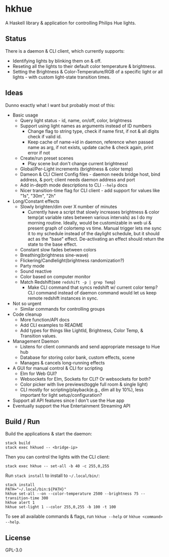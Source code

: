 # hkhue

A Haskell library & application for controlling Philips Hue lights.


## Status

There is a daemon & CLI client, which currently supports:

* Identifying lights by blinking them on & off.
* Reseting all the lights to their default color temperature & brightness.
* Setting the Brightness & Color-Temperature/RGB of a specific light or all
  lights - with custom light-state transition times.


## Ideas

Dunno exactly what I want but probably most of this:

* Basic usage
  * Query light status - id, name, on/off, color, brightness
  * Support using light names as arguments instead of ID numbers
    * Change flag to string type, check if name first, if not & all digits
      check if valid id.
    * Keep cache of name->id in daemon, reference when passed name as arg, if
      not exists, update cache & check again, print error if not
  * Create/run preset scenes
    * Play scene but don't change current brightness!
  * Global/Per-Light increments (brightness & color temp)
  * Dameon & CLI Client Config files - daemon needs bridge host, bind address,
    & port; client needs daemon address and port
  * Add in-depth mode descriptions to CLI `--help` docs
  * Nicer transition-time flag for CLI client - add support for values
    like "1s", "30m", "2h"
* Long/Constant effects
  * Slowly brighten/dim over X number of minutes
    * Currently have a script that slowly increases brightness & color
      temp(at variable rates between various intervals) as I do my
      morning routine. Ideally, would be customizable in web ui &
      present graph of colortemp vs time. Manual trigger lets me sync it
      to my schedule instead of the daylight schedule, but it should act as the
      "base" effect. De-activating an effect should return the state to the
      base effect.
  * Constant slow fades between colors
  * Breathing(brightness sine-wave)
  * Flickering/Candlelight(brightness randomization?)
  * Party mode
  * Sound reactive
  * Color based on computer monitor
  * Match Redshift(see `redshift -p | grep Temp`)
    * Make CLI command that syncs redshift w/ current color temp? CLI command
      instead of daemon command would let us keep remote redshift instances in
      sync.
* Not so urgent
  * Similar commands for controlling groups
* Code cleanup
  * More function/API docs
  * Add CLI examples to README
  * Add types for things like LightId, Brightness, Color Temp, &
    Transition  values.
* Management Daemon
  * Listens for client commands and send appropriate message to Hue hub
  * Database for storing color bank, custom effects, scene
  * Manages & cancels long-running effects
* A GUI for manual control & CLI for scripting
  * Elm for Web GUI?
  * Websockets for Elm, Sockets for CLI? Or websockets for both?
  * Color picker with live previews(toggle full room & single light)
  * CLI mostly for scripting/playback(e.g., dim all by 10%), less important for
    light setup/configuration?
* Support all API features since I don't use the Hue app
* Eventually support the Hue Entertainment Streaming API


## Build / Run

Build the applications & start the daemon:

```
stack build
stack exec hkhued -- <bridge-ip>
```

Then you can control the lights with the CLI client:

```
stack exec hkhue -- set-all -b 40 -c 255,0,255
```

Run `stack install` to install to `~/.local/bin/`:

```
stack install
PATH="~/.local/bin:${PATH}"
hkhue set-all --on --color-temperature 2500 --brightness 75 --transition-time 300
hkhue alert 1
hkhue set-light 1 --color 255,0,255 -b 100 -t 100
```

To see all available commands & flags, run `hkhue --help` or `hkhue <command>
--help`.

## License

GPL-3.0
